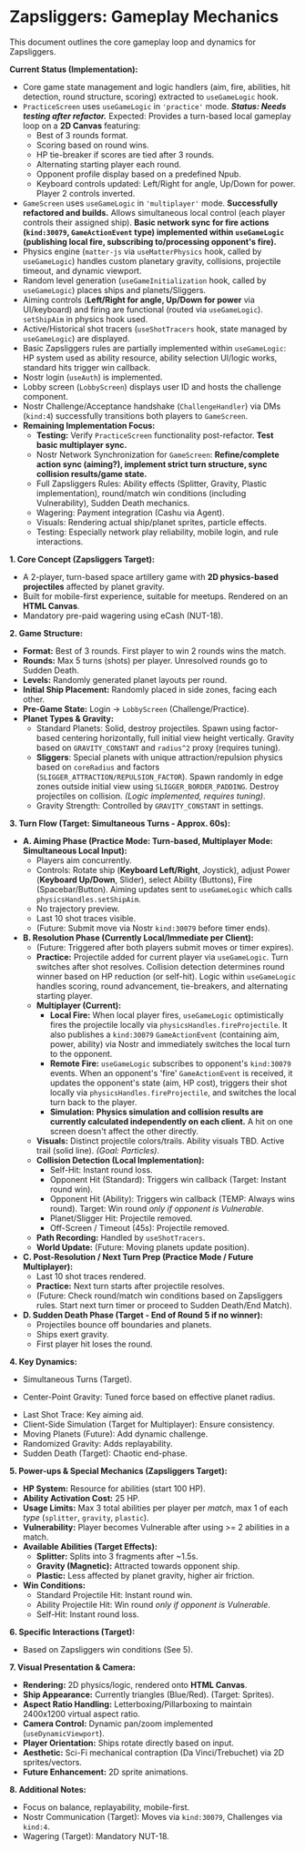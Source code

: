 # Zapsliggers: Gameplay Mechanics

This document outlines the core gameplay loop and dynamics for Zapsliggers.

**Current Status (Implementation):**
*   Core game state management and logic handlers (aim, fire, abilities, hit detection, round structure, scoring) extracted to `useGameLogic` hook.
*   `PracticeScreen` uses `useGameLogic` in `'practice'` mode. ***Status: Needs testing after refactor.*** Expected: Provides a turn-based local gameplay loop on a **2D Canvas** featuring:
    *   Best of 3 rounds format.
    *   Scoring based on round wins.
    *   HP tie-breaker if scores are tied after 3 rounds.
    *   Alternating starting player each round.
    *   Opponent profile display based on a predefined Npub.
    *   Keyboard controls updated: Left/Right for angle, Up/Down for power. Player 2 controls inverted.
*   `GameScreen` uses `useGameLogic` in `'multiplayer'` mode. **Successfully refactored and builds.** Allows simultaneous local control (each player controls their assigned ship). **Basic network sync for fire actions (`kind:30079`, `GameActionEvent` type) implemented within `useGameLogic` (publishing local fire, subscribing to/processing opponent's fire).**
*   Physics engine (`matter-js` via `useMatterPhysics` hook, called by `useGameLogic`) handles custom planetary gravity, collisions, projectile timeout, and dynamic viewport.
*   Random level generation (`useGameInitialization` hook, called by `useGameLogic`) places ships and planets/Sliggers.
*   Aiming controls (**Left/Right for angle, Up/Down for power** via UI/keyboard) and firing are functional (routed via `useGameLogic`). `setShipAim` in physics hook used.
*   Active/Historical shot tracers (`useShotTracers` hook, state managed by `useGameLogic`) are displayed.
*   Basic Zapsliggers rules are partially implemented within `useGameLogic`: HP system used as ability resource, ability selection UI/logic works, standard hits trigger win callback.
*   Nostr login (`useAuth`) is implemented.
*   Lobby screen (`LobbyScreen`) displays user ID and hosts the challenge component.
*   Nostr Challenge/Acceptance handshake (`ChallengeHandler`) via DMs (`kind:4`) successfully transitions both players to `GameScreen`.
*   **Remaining Implementation Focus:**
    *   **Testing:** Verify `PracticeScreen` functionality post-refactor. **Test basic multiplayer sync.**
    *   Nostr Network Synchronization for `GameScreen`: **Refine/complete action sync (aiming?), implement strict turn structure, sync collision results/game state.**
    *   Full Zapsliggers Rules: Ability effects (Splitter, Gravity, Plastic implementation), round/match win conditions (including Vulnerability), Sudden Death mechanics.
    *   Wagering: Payment integration (Cashu via Agent).
    *   Visuals: Rendering actual ship/planet sprites, particle effects.
    *   Testing: Especially network play reliability, mobile login, and rule interactions.

**1. Core Concept (Zapsliggers Target):**
   - A 2-player, turn-based space artillery game with **2D physics-based projectiles** affected by planet gravity.
   - Built for mobile-first experience, suitable for meetups. Rendered on an **HTML Canvas**.
   - Mandatory pre-paid wagering using eCash (NUT-18).

**2. Game Structure:**
   - **Format:** Best of 3 rounds. First player to win 2 rounds wins the match.
   - **Rounds:** Max 5 turns (shots) per player. Unresolved rounds go to Sudden Death.
   - **Levels:** Randomly generated planet layouts per round.
   - **Initial Ship Placement:** Randomly placed in side zones, facing each other.
   - **Pre-Game State:** Login -> `LobbyScreen` (Challenge/Practice).
   - **Planet Types & Gravity:**
     - Standard Planets: Solid, destroy projectiles. Spawn using factor-based centering horizontally, full initial view height vertically. Gravity based on `GRAVITY_CONSTANT` and `radius^2` proxy (requires tuning).
     - **Sliggers**: Special planets with unique attraction/repulsion physics based on `coreRadius` and factors (`SLIGGER_ATTRACTION/REPULSION_FACTOR`). Spawn randomly in edge zones outside initial view using `SLIGGER_BORDER_PADDING`. Destroy projectiles on collision. *(Logic implemented, requires tuning)*.
     - Gravity Strength: Controlled by `GRAVITY_CONSTANT` in settings.

**3. Turn Flow (Target: Simultaneous Turns - Approx. 60s):**
   - **A. Aiming Phase (Practice Mode: Turn-based, Multiplayer Mode: Simultaneous Local Input):**
     - Players aim concurrently.
     - Controls: Rotate ship (**Keyboard Left/Right**, Joystick), adjust Power (**Keyboard Up/Down**, Slider), select Ability (Buttons), Fire (Spacebar/Button). Aiming updates sent to `useGameLogic` which calls `physicsHandles.setShipAim`.
     - No trajectory preview.
     - Last 10 shot traces visible.
     - (Future: Submit move via Nostr `kind:30079` before timer ends).
   - **B. Resolution Phase (Currently Local/Immediate per Client):**
     - (Future: Triggered after both players submit moves or timer expires).
     - **Practice:** Projectile added for current player via `useGameLogic`. Turn switches after shot resolves. Collision detection determines round winner based on HP reduction (or self-hit). Logic within `useGameLogic` handles scoring, round advancement, tie-breakers, and alternating starting player.
     - **Multiplayer (Current):**
        - **Local Fire:** When local player fires, `useGameLogic` optimistically fires the projectile locally via `physicsHandles.fireProjectile`. It also publishes a `kind:30079` `GameActionEvent` (containing aim, power, ability) via Nostr and immediately switches the local turn to the opponent.
        - **Remote Fire:** `useGameLogic` subscribes to opponent's `kind:30079` events. When an opponent's 'fire' `GameActionEvent` is received, it updates the opponent's state (aim, HP cost), triggers their shot locally via `physicsHandles.fireProjectile`, and switches the local turn back to the player.
        - **Simulation:** **Physics simulation and collision results are currently calculated independently on each client.** A hit on one screen doesn't affect the other directly.
     - **Visuals:** Distinct projectile colors/trails. Ability visuals TBD. Active trail (solid line). *(Goal: Particles)*.
     - **Collision Detection (Local Implementation):**
       - Self-Hit: Instant round loss.
       - Opponent Hit (Standard): Triggers win callback (Target: Instant round win).
       - Opponent Hit (Ability): Triggers win callback (TEMP: Always wins round). Target: Win round *only if opponent is Vulnerable*.
       - Planet/Sligger Hit: Projectile removed.
       - Off-Screen / Timeout (45s): Projectile removed.
     - **Path Recording:** Handled by `useShotTracers`.
     - **World Update:** (Future: Moving planets update position).
   - **C. Post-Resolution / Next Turn Prep (Practice Mode / Future Multiplayer):**
     - Last 10 shot traces rendered.
     - **Practice:** Next turn starts after projectile resolves.
     - (Future: Check round/match win conditions based on Zapsliggers rules. Start next turn timer or proceed to Sudden Death/End Match).
   - **D. Sudden Death Phase (Target - End of Round 5 if no winner):**
     - Projectiles bounce off boundaries and planets.
     - Ships exert gravity.
     - First player hit loses the round.

**4. Key Dynamics:**
   - Simultaneous Turns (Target).
   *   Center-Point Gravity: Tuned force based on effective planet radius.
   - Last Shot Trace: Key aiming aid.
   - Client-Side Simulation (Target for Multiplayer): Ensure consistency.
   - Moving Planets (Future): Add dynamic challenge.
   - Randomized Gravity: Adds replayability.
   - Sudden Death (Target): Chaotic end-phase.

**5. Power-ups & Special Mechanics (Zapsliggers Target):**
   - **HP System:** Resource for abilities (start 100 HP).
   - **Ability Activation Cost:** 25 HP.
   - **Usage Limits:** Max 3 total abilities per player per *match*, max 1 of each *type* (`splitter`, `gravity`, `plastic`).
   - **Vulnerability:** Player becomes Vulnerable after using >= 2 abilities in a match.
   - **Available Abilities (Target Effects):**
     - **Splitter:** Splits into 3 fragments after ~1.5s.
     - **Gravity (Magnetic):** Attracted towards opponent ship.
     - **Plastic:** Less affected by planet gravity, higher air friction.
   - **Win Conditions:**
      - Standard Projectile Hit: Instant round win.
      - Ability Projectile Hit: Win round *only if opponent is Vulnerable*.
      - Self-Hit: Instant round loss.

**6. Specific Interactions (Target):**
   - Based on Zapsliggers win conditions (See 5).

**7. Visual Presentation & Camera:**
   - **Rendering:** 2D physics/logic, rendered onto **HTML Canvas**.
   - **Ship Appearance:** Currently triangles (Blue/Red). (Target: Sprites).
   - **Aspect Ratio Handling:** Letterboxing/Pillarboxing to maintain 2400x1200 virtual aspect ratio.
   - **Camera Control:** Dynamic pan/zoom implemented (`useDynamicViewport`).
   - **Player Orientation:** Ships rotate directly based on input.
   - **Aesthetic:** Sci-Fi mechanical contraption (Da Vinci/Trebuchet) via 2D sprites/vectors.
   - **Future Enhancement:** 2D sprite animations.

**8. Additional Notes:**
   - Focus on balance, replayability, mobile-first.
   - Nostr Communication (Target): Moves via `kind:30079`, Challenges via `kind:4`.
   - Wagering (Target): Mandatory NUT-18.
